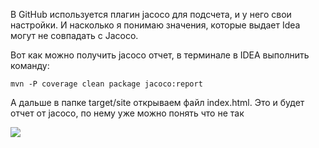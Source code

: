 
В GitHub используется плагин jacoco для подсчета, и у него свои настройки. И насколько я понимаю значения, которые выдает Idea могут не совпадать с Jacoco.

Вот как можно получить jacoco отчет, в терминале в IDEA выполнить команду:

`mvn -P coverage clean package jacoco:report`

А дальше в папке target/site открываем файл index.html. Это и будет отчет от jacoco, по нему уже можно понять что не так

![](screen%202%20(1).png)